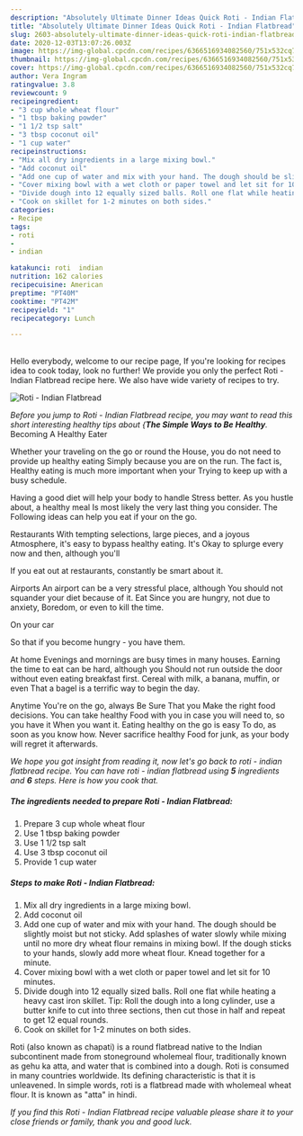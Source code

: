 ```yaml
---
description: "Absolutely Ultimate Dinner Ideas Quick Roti - Indian Flatbread"
title: "Absolutely Ultimate Dinner Ideas Quick Roti - Indian Flatbread"
slug: 2603-absolutely-ultimate-dinner-ideas-quick-roti-indian-flatbread
date: 2020-12-03T13:07:26.003Z
image: https://img-global.cpcdn.com/recipes/6366516934082560/751x532cq70/roti-indian-flatbread-recipe-main-photo.jpg
thumbnail: https://img-global.cpcdn.com/recipes/6366516934082560/751x532cq70/roti-indian-flatbread-recipe-main-photo.jpg
cover: https://img-global.cpcdn.com/recipes/6366516934082560/751x532cq70/roti-indian-flatbread-recipe-main-photo.jpg
author: Vera Ingram
ratingvalue: 3.8
reviewcount: 9
recipeingredient:
- "3 cup whole wheat flour"
- "1 tbsp baking powder"
- "1 1/2 tsp salt"
- "3 tbsp coconut oil"
- "1 cup water"
recipeinstructions:
- "Mix all dry ingredients in a large mixing bowl."
- "Add coconut oil"
- "Add one cup of water and mix with your hand. The dough should be slightly moist but not sticky. Add splashes of water slowly while mixing until no more dry wheat flour remains in mixing bowl. If the dough sticks to your hands, slowly add more wheat flour. Knead together for a minute."
- "Cover mixing bowl with a wet cloth or paper towel and let sit for 10 minutes."
- "Divide dough into 12 equally sized balls. Roll one flat while heating a heavy cast iron skillet. Tip: Roll the dough into a long cylinder, use a butter knife to cut into three sections, then cut those in half and repeat to get 12 equal rounds."
- "Cook on skillet for 1-2 minutes on both sides."
categories:
- Recipe
tags:
- roti
- 
- indian

katakunci: roti  indian 
nutrition: 162 calories
recipecuisine: American
preptime: "PT40M"
cooktime: "PT42M"
recipeyield: "1"
recipecategory: Lunch

---
```

<br>
Hello everybody, welcome to our recipe page, If you're looking for recipes idea to cook today, look no further! We provide you only the perfect Roti - Indian Flatbread recipe here. We also have wide variety of recipes to try.
<br>


![Roti - Indian Flatbread](https://img-global.cpcdn.com/recipes/6366516934082560/751x532cq70/roti-indian-flatbread-recipe-main-photo.jpg)

<i>Before you jump to Roti - Indian Flatbread recipe, you may want to read this short interesting healthy tips about {<strong>The Simple Ways to Be Healthy</strong>.</i>
Becoming A Healthy Eater

Whether your traveling on the go or round the
House, you do not need to provide up healthy eating
Simply because you are on the run. The fact is,
Healthy eating is much more important when your
Trying to keep up with a busy schedule.

Having a good diet will help your body to handle
Stress better. As you hustle about, a healthy meal
Is most likely the very last thing you consider. The
Following ideas can help you eat if your on the go.

Restaurants
With tempting selections, large pieces, and a joyous 
Atmosphere, it's easy to bypass healthy eating. It's
Okay to splurge every now and then, although you'll

If you eat out at restaurants, constantly be smart
about it.

Airports
An airport can be a very stressful place, although
You should not squander your diet because of it. Eat
Since you are hungry, not due to anxiety,
Boredom, or even to kill the time.

On your car

So that if you become hungry - you have them.

At home
Evenings and mornings are busy times in many houses.
Earning the time to eat can be hard, although you
Should not run outside the door without even eating breakfast
first. Cereal with milk, a banana, muffin, or even
That a bagel is a terrific way to begin the day.

Anytime You're on the go, always Be Sure That you
Make the right food decisions. You can take healthy
Food with you in case you will need to, so you have it
When you want it. Eating healthy on the go is easy
To do, as soon as you know how. Never sacrifice healthy
Food for junk, as your body will regret it afterwards.


<i>We hope you got insight from reading it, now let's go back to roti - indian flatbread recipe. You can have roti - indian flatbread using <strong>5</strong> ingredients and <strong>6</strong> steps. Here is how you cook that.
</i>

##### The ingredients needed to prepare Roti - Indian Flatbread:

1. Prepare 3 cup whole wheat flour
1. Use 1 tbsp baking powder
1. Use 1 1/2 tsp salt
1. Use 3 tbsp coconut oil
1. Provide 1 cup water


##### Steps to make Roti - Indian Flatbread:

1. Mix all dry ingredients in a large mixing bowl.
1. Add coconut oil
1. Add one cup of water and mix with your hand. The dough should be slightly moist but not sticky. Add splashes of water slowly while mixing until no more dry wheat flour remains in mixing bowl. If the dough sticks to your hands, slowly add more wheat flour. Knead together for a minute.
1. Cover mixing bowl with a wet cloth or paper towel and let sit for 10 minutes.
1. Divide dough into 12 equally sized balls. Roll one flat while heating a heavy cast iron skillet. Tip: Roll the dough into a long cylinder, use a butter knife to cut into three sections, then cut those in half and repeat to get 12 equal rounds.
1. Cook on skillet for 1-2 minutes on both sides.


Roti (also known as chapati) is a round flatbread native to the Indian subcontinent made from stoneground wholemeal flour, traditionally known as gehu ka atta, and water that is combined into a dough. Roti is consumed in many countries worldwide. Its defining characteristic is that it is unleavened. In simple words, roti is a flatbread made with wholemeal wheat flour. It is known as &#34;atta&#34; in hindi. 

<i>If you find this Roti - Indian Flatbread recipe valuable please share it to your close friends or family, thank you and good luck.</i>
